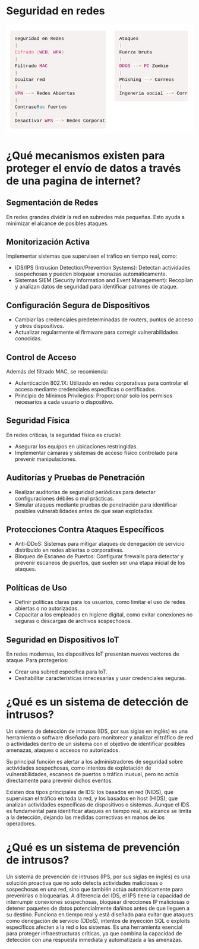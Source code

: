 # Seguridad en redes

![alt text](image.png)

# ¿Qué mecanismos existen para proteger el envío de datos a través de una pagina de internet?

## Segmentación de Redes

En redes grandes dividir la red en subredes más pequeñas. Esto ayuda a minimizar el alcance de posibles ataques.

## Monitorización Activa

Implementar sistemas que supervisen el tráfico en tiempo real, como:

- IDS/IPS (Intrusion Detection/Prevention Systems): Detectan actividades sospechosas y pueden bloquear amenazas automáticamente.
- Sistemas SIEM (Security Information and Event Management): Recopilan y analizan datos de seguridad para identificar patrones de ataque.

## Configuración Segura de Dispositivos

- Cambiar las credenciales predeterminadas de routers, puntos de acceso y otros dispositivos.
- Actualizar regularmente el firmware para corregir vulnerabilidades conocidas.

## Control de Acceso

Además del filtrado MAC, se recomienda:

- Autenticación 802.1X Utilizado en redes corporativas para controlar el acceso mediante credenciales específicas o certificados.
- Principio de Mínimos Privilegios: Proporcionar solo los permisos necesarios a cada usuario o dispositivo.

## Seguridad Física

En redes críticas, la seguridad física es crucial:

- Asegurar los equipos en ubicaciones restringidas.
- Implementar cámaras y sistemas de acceso físico controlado para prevenir manipulaciones.

## Auditorías y Pruebas de Penetración

- Realizar auditorías de seguridad periódicas para detectar configuraciones débiles o mal prácticas.
- Simular ataques mediante pruebas de penetración para identificar posibles vulnerabilidades antes de que sean explotadas.

## Protecciones Contra Ataques Específicos

- Anti-DDoS: Sistemas para mitigar ataques de denegación de servicio distribuido en redes abiertas o corporativas.
- Bloqueo de Escaneo de Puertos: Configurar firewalls para detectar y prevenir escaneos de puertos, que suelen ser una etapa inicial de los ataques.

## Políticas de Uso

- Definir políticas claras para los usuarios, como limitar el uso de redes abiertas o no autorizadas.
- Capacitar a los empleados en higiene digital, como evitar conexiones no seguras o descargas de archivos sospechosos.

## Seguridad en Dispositivos IoT

En redes modernas, los dispositivos IoT presentan nuevos vectores de ataque.
Para protegerlos:

- Crear una subred específica para IoT.
- Deshabilitar características innecesarias y usar credenciales seguras.

# ¿Qué es un sistema de detección de intrusos?

Un sistema de detección de intrusos (IDS, por sus siglas en inglés) es una herramienta o software diseñado para monitorear y analizar el tráfico de red o actividades dentro de un sistema con el objetivo de identificar posibles amenazas, ataques o accesos no autorizados.

Su principal función es alertar a los administradores de seguridad sobre actividades sospechosas, como intentos de explotación de vulnerabilidades, escaneos de puertos o tráfico inusual, pero no actúa directamente para prevenir dichos eventos.

Existen dos tipos principales de IDS los basados en red NIDS, que supervisan el tráfico en toda la red, y los basados en host HIDS, que analizan actividades específicas de dispositivos o sistemas. Aunque el IDS es fundamental para identificar ataques en tiempo real, su alcance se limita a la detección, dejando las medidas correctivas en manos de los operadores.

# ¿Qué es un sistema de prevención de intrusos?

Un sistema de prevención de intrusos (IPS, por sus siglas en inglés) es una solución proactiva que no solo detecta actividades maliciosas o sospechosas en una red, sino que también actúa automáticamente para prevenirlas o bloquearlas. A diferencia del IDS, el IPS tiene la capacidad de interrumpir conexiones sospechosas, bloquear direcciones IP maliciosas o detener paquetes de datos potencialmente dañinos antes de que lleguen a su destino. Funciona en tiempo real y está diseñado para evitar que ataques como denegación de servicio (DDoS), intentos de inyección SQL o exploits específicos afecten a la red o los sistemas. Es una herramienta esencial para proteger infraestructuras críticas, ya que combina la capacidad de detección con una respuesta inmediata y automatizada a las amenazas.
